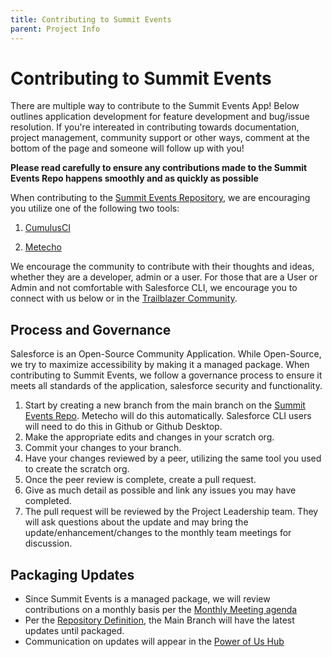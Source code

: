 ```yaml
---
title: Contributing to Summit Events
parent: Project Info
---
```


# Contributing to Summit Events

There are multiple way to contribute to the Summit Events App!  Below outlines application development for feature development and bug/issue resolution. If you're intereated in contributing towards documentation, project management, community support or other ways, comment at the bottom of the page and someone will follow up with you!

**Please read carefully to ensure any contributions made to the Summit Events Repo happens smoothly and as quickly as possible**

When contributing to the [Summit Events Repository](https://github.com/SFDO-Community/Summit-Events-App), we are encouraging you utilize one of the following two tools:

1. [CumulusCI](https://cumulusci.readthedocs.io/en/latest/get-started.html#work-on-an-existing-cumulusci-project)

2. [Metecho](https://sfdo-community-sprints.github.io/summit-events-app-documentation/docs/project-info/Contributing-to-Summit-Events/metecho/) 

We encourage the community to contribute with their thoughts and ideas, whether they are a developer, admin or a user.  For those that are a User or Admin and not comfortable with Salesforce CLI, we encourage you to connect with us below or in the [Trailblazer Community](https://trailhead.salesforce.com/trailblazer-community/groups/0F94S000000kHi2SAE?tab=discussion&sort=LAST_MODIFIED_DATE_DESC).

## Process and Governance

Salesforce is an Open-Source Community Application. While Open-Source, we try to maximize accessibility by making it a managed package.  When contributing to Summit Events, we follow a governance process to ensure it meets all standards of the application, salesforce security and functionality.

1. Start by creating a new branch from the main branch on the [Summit Events Repo](https://github.com/SFDO-Community/Summit-Events-App). Metecho will do this automatically. Salesforce CLI users will need to do this in Github or Github Desktop.
2. Make the appropriate edits and changes in your scratch org.
3. Commit your changes to your branch.
4. Have your changes reviewed by a peer, utilizing the same tool you used to create the scratch org.
5. Once the peer review is complete, create a pull request.
6. Give as much detail as possible and link any issues you may have completed.
7. The pull request will be reviewed by the Project Leadership team.  They will ask questions about the update and may bring the update/enhancement/changes to the monthly team meetings for discussion.

## Packaging Updates
* Since Summit Events is a managed package, we will review contributions on a monthly basis per the [Monthly Meeting agenda](https://sfdo-community-sprints.github.io/summit-events-app-documentation/docs/project-info/process-repo-definition/monthly-meetings/)
* Per the [Repository Definition](https://sfdo-community-sprints.github.io/summit-events-app-documentation/docs/project-info/process-repo-definition/repository-definitions/#summit-events-repo), the Main Branch will have the latest updates until packaged.
* Communication on updates will appear in the [Power of Us Hub](https://trailhead.salesforce.com/trailblazer-community/groups/0F94S000000kHi2SAE?tab=discussion&sort=LAST_MODIFIED_DATE_DESC)


